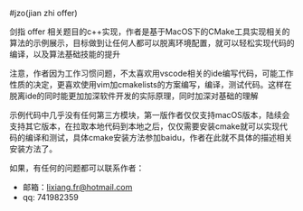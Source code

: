 #jzo(jian zhi offer)

剑指 offer 相关题目的c++实现，作者是基于MacOS下的CMake工具实现相关的算法的示例展示，目标做到让任何人都可以脱离环境配置，就可以轻松实现代码的编译，以及算法基础技能的提升

注意，作者因为工作习惯问题，不太喜欢用vscode相关的ide编写代码，可能工作性质的决定，更喜欢使用vim加cmakelists的方案编写，编译，测试代码。这样在脱离ide的同时能更加加深软件开发的实际原理，同时加深对基础的理解

示例代码中几乎没有任何第三方模块，第一版作者仅仅支持macOS版本，陆续会支持其它版本，在拉取本地代码到本地之后，仅仅需要安装cmake就可以实现代码的编译和测试，具体cmake安装方法参加baidu，作者在此就不具体的描述相关安装方法了。

如果，有任何的问题都可以联系作者：
- 邮箱：lixiang.fr@hotmail.com
- qq: 741982359
